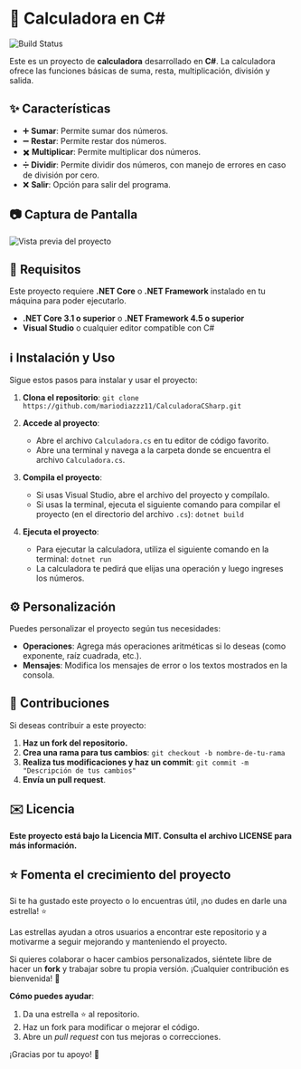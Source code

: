 # 🧮 Calculadora en C#

![Build Status](https://img.shields.io/badge/license-MIT-blue)

Este es un proyecto de **calculadora** desarrollado en **C#**. La calculadora ofrece las funciones básicas de suma, resta, multiplicación, división y salida.

## ✨ Características

- ➕ **Sumar**: Permite sumar dos números.
- ➖ **Restar**: Permite restar dos números.
- ✖️ **Multiplicar**: Permite multiplicar dos números.
- ➗ **Dividir**: Permite dividir dos números, con manejo de errores en caso de división por cero.
- ❌ **Salir**: Opción para salir del programa.

## 📷 Captura de Pantalla

![Vista previa del proyecto](imagenes/captura_calculadora_csharp.png)

## 🔧 Requisitos

Este proyecto requiere **.NET Core** o **.NET Framework** instalado en tu máquina para poder ejecutarlo.

- **.NET Core 3.1 o superior** o **.NET Framework 4.5 o superior**
- **Visual Studio** o cualquier editor compatible con C#

## ℹ️ Instalación y Uso

Sigue estos pasos para instalar y usar el proyecto:

1. **Clona el repositorio**:
   `git clone https://github.com/mariodiazzz11/CalculadoraCSharp.git`

2. **Accede al proyecto**:
   - Abre el archivo `Calculadora.cs` en tu editor de código favorito.
   - Abre una terminal y navega a la carpeta donde se encuentra el archivo `Calculadora.cs`.

3. **Compila el proyecto**:
   - Si usas Visual Studio, abre el archivo del proyecto y compílalo.
   - Si usas la terminal, ejecuta el siguiente comando para compilar el proyecto (en el directorio del archivo `.cs`):
     `dotnet build`

4. **Ejecuta el proyecto**:
   - Para ejecutar la calculadora, utiliza el siguiente comando en la terminal:
     `dotnet run`
   - La calculadora te pedirá que elijas una operación y luego ingreses los números.

## ⚙️ Personalización

Puedes personalizar el proyecto según tus necesidades:

- **Operaciones**: Agrega más operaciones aritméticas si lo deseas (como exponente, raíz cuadrada, etc.).
- **Mensajes**: Modifica los mensajes de error o los textos mostrados en la consola.

## 🚀 Contribuciones

Si deseas contribuir a este proyecto:

1. **Haz un fork del repositorio.**
2. **Crea una rama para tus cambios**:
   `git checkout -b nombre-de-tu-rama`
3. **Realiza tus modificaciones y haz un commit**:
   `git commit -m "Descripción de tus cambios"`
4. **Envía un pull request**.

## ✉️ Licencia

**Este proyecto está bajo la Licencia MIT. Consulta el archivo LICENSE para más información.**

## ⭐️ Fomenta el crecimiento del proyecto

Si te ha gustado este proyecto o lo encuentras útil, ¡no dudes en darle una estrella! ⭐️

Las estrellas ayudan a otros usuarios a encontrar este repositorio y a motivarme a seguir mejorando y manteniendo el proyecto.

Si quieres colaborar o hacer cambios personalizados, siéntete libre de hacer un **fork** y trabajar sobre tu propia versión. ¡Cualquier contribución es bienvenida! 🙌

**Cómo puedes ayudar**:
1. Da una estrella ⭐️ al repositorio.
2. Haz un fork para modificar o mejorar el código.
3. Abre un *pull request* con tus mejoras o correcciones.

¡Gracias por tu apoyo! 🙏
